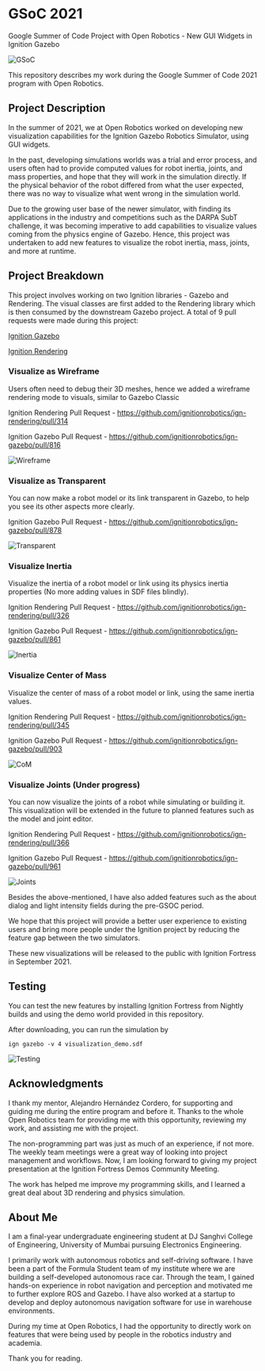 # GSoC 2021
Google Summer of Code Project with Open Robotics - New GUI Widgets in Ignition Gazebo

![GSoC](images/main_page.png)

This repository describes my work during the Google Summer of Code 2021 program with Open Robotics.

## Project Description

In the summer of 2021, we at Open Robotics worked on developing new visualization capabilities for the Ignition Gazebo Robotics Simulator, using GUI widgets.

In the past, developing simulations worlds was a trial and error process, and users often had to provide computed values for robot inertia, joints, and mass properties, and hope that they will work in the simulation directly. If the physical behavior of the robot differed from what the user expected, there was no way to visualize what went wrong in the simulation world.

Due to the growing user base of the newer simulator, with finding its applications in the industry and competitions such as the DARPA SubT challenge, it was becoming imperative to add capabilities to visualize values coming from the physics engine of Gazebo. Hence, this project was undertaken to add new features to visualize the robot inertia, mass, joints, and more at runtime.

## Project Breakdown

This project involves working on two Ignition libraries - Gazebo and Rendering. The visual classes are first added to the Rendering library which is then consumed by the downstream Gazebo project. A total of 9 pull requests were made during this project:

[Ignition Gazebo](https://github.com/ignitionrobotics/ign-gazebo/pulls?q=is%3Apr+author%3A%22atharva-18%22+created%3A%3E2021-05-01+closed%3A%3C2021-10-01++is%3Aclosed+)

[Ignition Rendering](https://github.com/ignitionrobotics/ign-rendering/pulls?q=is%3Apr+author%3A%22atharva-18%22+created%3A%3E2021-05-01+closed%3A%3C2021-10-01++is%3Aclosed+)

### Visualize as Wireframe

Users often need to debug their 3D meshes, hence we added a wireframe rendering mode to visuals, similar to Gazebo Classic

Ignition Rendering Pull Request - https://github.com/ignitionrobotics/ign-rendering/pull/314

Ignition Gazebo Pull Request - https://github.com/ignitionrobotics/ign-gazebo/pull/816

![Wireframe](images/wireframe.gif)

### Visualize as Transparent

You can now make a robot model or its link transparent in Gazebo, to help you see its other aspects more clearly.

Ignition Gazebo Pull Request - https://github.com/ignitionrobotics/ign-gazebo/pull/878

![Transparent](images/transparent.gif)

### Visualize Inertia

Visualize the inertia of a robot model or link using its physics inertia properties (No more adding values in SDF files blindly).

Ignition Rendering Pull Request - https://github.com/ignitionrobotics/ign-rendering/pull/326

Ignition Gazebo Pull Request - https://github.com/ignitionrobotics/ign-gazebo/pull/861

![Inertia](images/inertia.png)

### Visualize Center of Mass

Visualize the center of mass of a robot model or link, using the same inertia values.

Ignition Rendering Pull Request - https://github.com/ignitionrobotics/ign-rendering/pull/345

Ignition Gazebo Pull Request - https://github.com/ignitionrobotics/ign-gazebo/pull/903

![CoM](images/com.gif)

### Visualize Joints (Under progress)

You can now visualize the joints of a robot while simulating or building it. This visualization will be extended in the future to planned features such as the model and joint editor.

Ignition Rendering Pull Request - https://github.com/ignitionrobotics/ign-rendering/pull/366

Ignition Gazebo Pull Request - https://github.com/ignitionrobotics/ign-gazebo/pull/961

![Joints](images/joints.gif)


Besides the above-mentioned, I have also added features such as the about dialog and light intensity fields during the pre-GSOC period.

We hope that this project will provide a better user experience to existing users and bring more people under the Ignition project by reducing the feature gap between the two simulators.

These new visualizations will be released to the public with Ignition Fortress in September 2021.

## Testing

You can test the new features by installing Ignition Fortress from Nightly builds and using the demo world provided in this repository.

After downloading, you can run the simulation by
```
ign gazebo -v 4 visualization_demo.sdf
```

![Testing](images/testing.gif)

## Acknowledgments

I thank my mentor, Alejandro Hernández Cordero, for supporting and guiding me during the entire program and before it. Thanks to the whole Open Robotics team for providing me with this opportunity, reviewing my work, and assisting me with the project.

The non-programming part was just as much of an experience, if not more. The weekly team meetings were a great way of looking into project management and workflows. Now, I am looking forward to giving my project presentation at the Ignition Fortress Demos Community Meeting.

The work has helped me improve my programming skills, and I learned a great deal about 3D rendering and physics simulation.

## About Me

I am a final-year undergraduate engineering student at DJ Sanghvi College of Engineering, University of Mumbai pursuing Electronics Engineering.


I primarily work with autonomous robotics and self-driving software. I have been a part of the Formula Student team of my institute where we are building a self-developed autonomous race car. Through the team, I gained hands-on experience in robot navigation and perception and motivated me to further explore ROS and Gazebo. I have also worked at a startup to develop and deploy autonomous navigation software for use in warehouse environments.

During my time at Open Robotics, I had the opportunity to directly work on features that were being used by people in the robotics industry and academia.

Thank you for reading.
